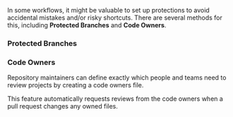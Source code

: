 In some workflows, it might be valuable to set up protections to avoid accidental mistakes and/or risky shortcuts. There are several methods for this, including **Protected Branches** and **Code Owners**.

### Protected Branches


### Code Owners
Repository maintainers can define exactly which people and teams need to review projects by creating a code owners file.

This feature automatically requests reviews from the code owners when a pull request changes any owned files.

